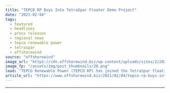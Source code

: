 ```yaml
---
title: "TEPCO RP Buys Into TetraSpar Floater Demo Project"
date: "2021-02-04"
tags: 
  - featured
  - headlines
  - press releases
  - regional news
  - tepco renewable power
  - tetraspar
  - offshorewind
source: "offshorewind"
image_url: "https://cdn.offshorewind.biz/wp-content/uploads/sites/2/2021/02/04122008/TEPCO-RP-Buys-Into-TetraSpar-Floater-Demo-Project.png"
image_fp: "/assets/img/post_thumbnails/28.png"
lead: "TEPCO Renewable Power (TEPCO RP) has joined the TetraSpar floating foundation demonstration project by"
article_url: "https://www.offshorewind.biz/2021/02/04/tepco-rp-buys-into-tetraspar-floater-demo-project/"
---
```


---
